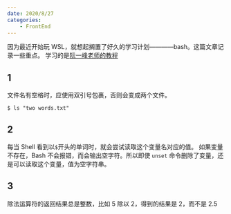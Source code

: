 ```yaml
---
date: 2020/8/27
categories:
    - FrontEnd
---
```


因为最近开始玩 WSL，就想起搁置了好久的学习计划————bash。这篇文章记录一些重点。
学习的是[阮一峰老师的教程](https://wangdoc.com/bash)

## 1

文件名有空格时，应使用双引号包裹，否则会变成两个文件。

```shell
$ ls "two words.txt"
```

## 2

每当 Shell 看到以`$`开头的单词时，就会尝试读取这个变量名对应的值。
如果变量不存在，Bash 不会报错，而会输出空字符。所以即使 `unset` 命令删除了变量，还是可以读取这个变量，值为空字符串。

## 3

除法运算符的返回结果总是整数，比如 5 除以 2，得到的结果是 2，而不是 2.5
